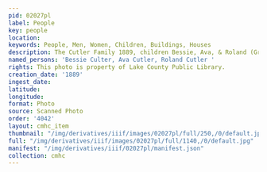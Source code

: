 ```yaml
---
pid: 02027pl
label: People
key: people
location: 
keywords: People, Men, Women, Children, Buildings, Houses
description: The Cutler Family 1889, children Bessie, Ava, & Roland (Griswold Collection)
named_persons: 'Bessie Culter, Ava Cutler, Roland Cutler '
rights: This photo is property of Lake County Public Library.
creation_date: '1889'
ingest_date: 
latitude: 
longitude: 
format: Photo
source: Scanned Photo
order: '4042'
layout: cmhc_item
thumbnail: "/img/derivatives/iiif/images/02027pl/full/250,/0/default.jpg"
full: "/img/derivatives/iiif/images/02027pl/full/1140,/0/default.jpg"
manifest: "/img/derivatives/iiif/02027pl/manifest.json"
collection: cmhc
---
```

